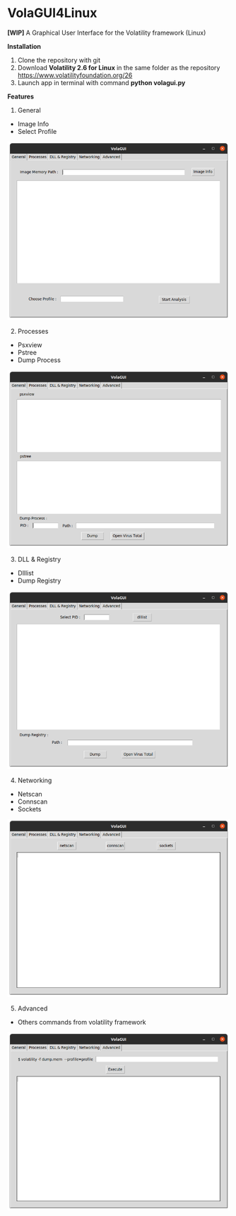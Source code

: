 # VolaGUI4Linux
**[WIP]** A Graphical User Interface for the Volatility framework (Linux)

**Installation**

1. Clone the repository with git
2. Download **Volatility 2.6 for Linux** in the same folder as the repository https://www.volatilityfoundation.org/26
3. Launch app in terminal with command **python volagui.py**

**Features**
1. General
- Image Info
- Select Profile

![Alt text](pctrs/General.png?raw=true "General Window")

2. Processes
- Psxview
- Pstree
- Dump Process

![Alt text](pctrs/Processes.png?raw=true "Processes Window")

3. DLL & Registry
- Dlllist
- Dump Registry

![Alt text](pctrs/DLLandRegistry.png?raw=true "DLL&Registry Window")

4. Networking
- Netscan
- Connscan
- Sockets

![Alt text](pctrs/Networking.png?raw=true "Networking Window")

5. Advanced
- Others commands from volatility framework

![Alt text](pctrs/Advanced.png?raw=true "Advanced Window")
